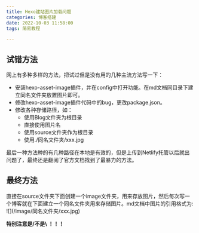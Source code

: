 ```yaml
---
title: Hexo建站图片加载问题
categories: 博客搭建
date: 2022-10-03 11:58:00
tags: 简易教程

---
```


## 试错方法

网上有多种多样的方法，把试过但是没有用的几种主流方法写一下：

- 安装hexo-asset-image插件，并在config中打开功能。在md文档同目录下建立同名文件夹放置图片即可。
- 修改hexo-asset-image插件代码中的bug，更改package.json。
- 修改各种存储路径，如：
  - 使用Blog文件夹为根目录
  - 直接使用图片名
  - 使用source文件夹作为根目录
  - 使用./同名文件夹/xxx.jpg

最后一种方法种的有几种路径在本地是有效的，但是上传到Netlify托管以后就出问题了，最终还是翻阅了官方文档找到了最暴力的方法。

## 最终方法

直接在source文件夹下面创建一个image文件夹，用来存放图片，然后每次写一个博客就在下面建立一个同名文件夹用来存储图片。md文档中图片的引用格式为: !\[\](/image/同名文件夹/xxx.jpg)

**特别注意是/不是\\ ！！！**

